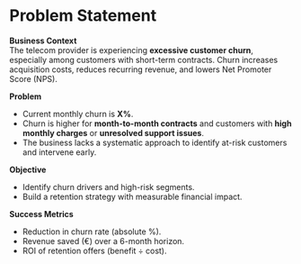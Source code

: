 
# Problem Statement

**Business Context**  
The telecom provider is experiencing **excessive customer churn**, especially among customers with short-term contracts. Churn increases acquisition costs, reduces recurring revenue, and lowers Net Promoter Score (NPS).

**Problem**  
- Current monthly churn is **X%**.  
- Churn is higher for **month-to-month contracts** and customers with **high monthly charges** or **unresolved support issues**.  
- The business lacks a systematic approach to identify at-risk customers and intervene early.

**Objective**  
- Identify churn drivers and high-risk segments.  
- Build a retention strategy with measurable financial impact.

**Success Metrics**  
- Reduction in churn rate (absolute %).  
- Revenue saved (€) over a 6-month horizon.  
- ROI of retention offers (benefit ÷ cost).
